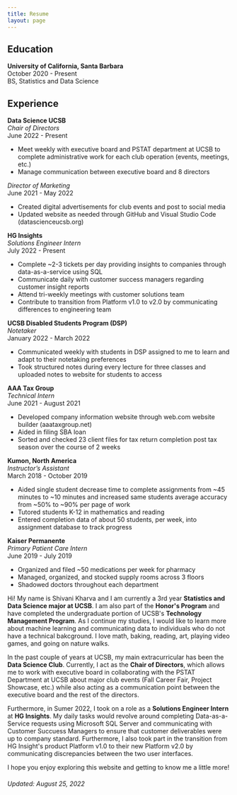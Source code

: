```yaml
---
title: Resume
layout: page
---
```

## Education    

**University of California, Santa Barbara**  
October 2020 - Present      
BS, Statistics and Data Science  

## Experience  

**Data Science UCSB**     
*Chair of Directors*  
June 2022 - Present  
- Meet weekly with executive board and PSTAT department at UCSB to complete administrative work for each club operation (events, meetings, etc.)  
- Manage communication between executive board and 8 directors  

*Director of Marketing*  
June 2021 - May 2022  
- Created digital advertisements for club events and post to social media
- Updated website as needed through GitHub and Visual Studio Code (datascienceucsb.org)   

**HG Insights**  
*Solutions Engineer Intern*  
July 2022 - Present  
- Complete ~2-3 tickets per day providing insights to companies through data-as-a-service using SQL  
- Communicate daily with customer success managers regarding customer insight reports  
- Attend tri-weekly meetings with customer solutions team  
- Contribute to transition from Platform v1.0 to v2.0 by communicating differences to engineering team  

**UCSB Disabled Students Program (DSP)**  
*Notetaker*  
January 2022 - March 2022  
- Communicated weekly with students in DSP assigned to me to learn and adapt to their notetaking preferences  
- Took structured notes during every lecture for three classes and uploaded notes to website for students to access  

**AAA Tax Group**   
*Technical Intern*    
June 2021 - August 2021    
- Developed company information website through web.com website builder (aaataxgroup.net)
- Aided in filing SBA loan
- Sorted and checked 23 client files for tax return completion post tax season over the course of 2 weeks

**Kumon, North America**  
*Instructor’s Assistant*     
March 2018 - October 2019  
- Aided single student decrease time to complete assignments from ~45 minutes to ~10 minutes and increased same students average accuracy from ~50% to ~90% per page of work
- Tutored students K-12 in mathematics and reading
- Entered completion data of about 50 students, per week, into assignment database to track progress

**Kaiser Permanente**   
*Primary Patient Care Intern*    
June 2019 - July 2019  
- Organized and filed ~50 medications per week for pharmacy
- Managed, organized, and stocked supply rooms across 3 floors
- Shadowed doctors throughout each department





Hi! My name is Shivani Kharva and I am currently a 3rd year **Statistics and Data Science major at UCSB**. I am also part of the **Honor's Program** and have completed 
the undergraduate portion of UCSB's **Technology Management Program**. As I continue my studies, I would like to learn more about machine learning and communicating data 
to individuals who do not have a technical bakcground. I love math, baking, reading, art, playing video games, and going on nature walks.  

In the past couple of years at UCSB, my main extracurricular has been the **Data Science Club**. Currently, I act as the **Chair of Directors**, which allows me to 
work with executive board in collaborating with the PSTAT Department at UCSB about major club events (Fall Career Fair, Project Showcase, etc.) while also acting as a 
communication point between the executive board and the rest of the directors.

Furthermore, in Sumer 2022, I took on a role as a **Solutions Engineer Intern** at **HG Insights**. My daily tasks would revolve around completing Data-as-a-Service
requests using Microsoft SQL Server and communicating with Customer Succuess Managers to ensure that customer deliverables were up to company standard. Furthermore, I
also took part in the transition from HG Insight's product Platform v1.0 to their new Platform v2.0 by communicating discrepancies between the two user interfaces.

I hope you enjoy exploring this website and getting to know me a little more!

###### Updated: August 25, 2022

